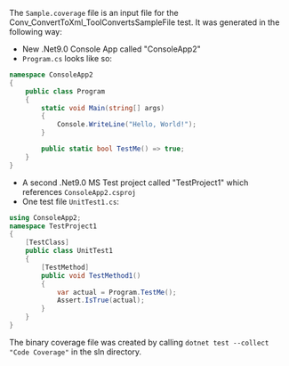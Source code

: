 ﻿The `Sample.coverage` file is an input file for the Conv_ConvertToXml_ToolConvertsSampleFile test. It was generated in the following way:
* New .Net9.0 Console App called "ConsoleApp2"
* `Program.cs` looks like so:

```cs
namespace ConsoleApp2
{
    public class Program
    {
        static void Main(string[] args)
        {
            Console.WriteLine("Hello, World!");
        }

        public static bool TestMe() => true;
    }
}
```

* A second .Net9.0 MS Test project called "TestProject1" which references `ConsoleApp2.csproj`
* One test file `UnitTest1.cs`:

```cs
using ConsoleApp2;
namespace TestProject1
{
    [TestClass]
    public class UnitTest1
    {
        [TestMethod]
        public void TestMethod1()
        {
            var actual = Program.TestMe();
            Assert.IsTrue(actual);
        }
    }
}
```

The binary coverage file was created by calling `dotnet test --collect "Code Coverage"` in the sln directory.